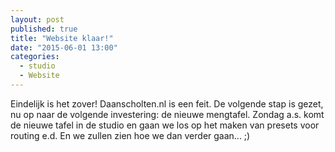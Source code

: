 ```yaml
---
layout: post
published: true
title: "Website klaar!"
date: "2015-06-01 13:00"
categories: 
  - studio
  - Website
---
```



Eindelijk is het zover! Daanscholten.nl is een feit. De volgende stap is gezet, nu op naar de volgende investering: de nieuwe mengtafel.
Zondag a.s. komt de nieuwe tafel in de studio en gaan we los op het maken van presets voor routing e.d. 
En we zullen zien hoe we dan verder gaan... ;)
